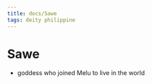 ```yaml
---
title: docs/Sawe
tags: deity philippine
---
```


# Sawe
- goddess who joined Melu to live in the world